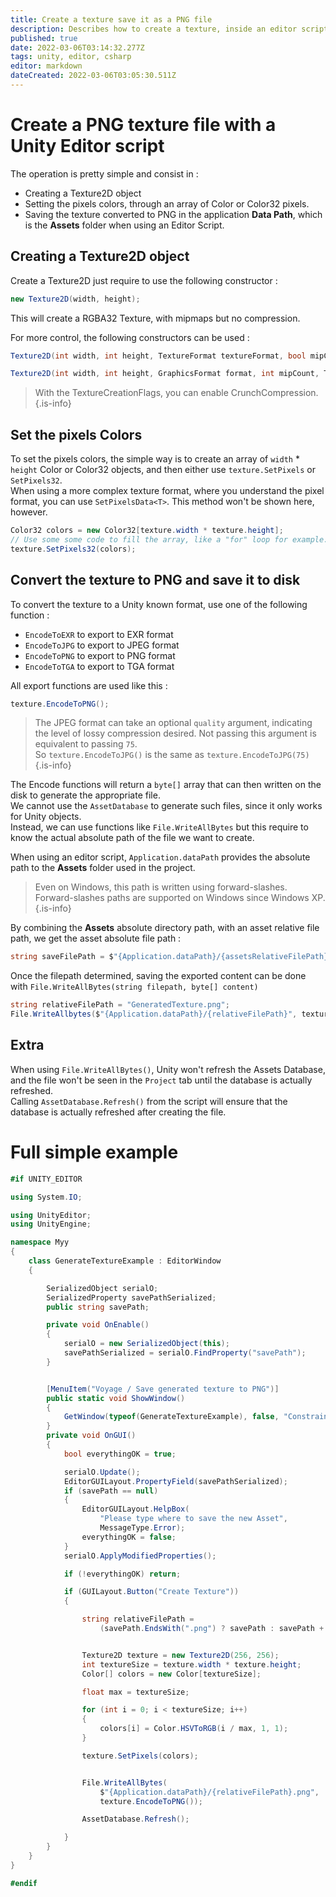 ```yaml
---
title: Create a texture save it as a PNG file
description: Describes how to create a texture, inside an editor script, and save it to PNG format. This also applies for various other formats too.
published: true
date: 2022-03-06T03:14:32.277Z
tags: unity, editor, csharp
editor: markdown
dateCreated: 2022-03-06T03:05:30.511Z
---
```


# Create a PNG texture file with a Unity Editor script

The operation is pretty simple and consist in :

* Creating a Texture2D object
* Setting the pixels colors, through an array of Color or Color32 pixels.
* Saving the texture converted to PNG in the application **Data Path**, which is the **Assets** folder when using an Editor Script.

## Creating a Texture2D object

Create a Texture2D just require to use the following constructor :

```csharp
new Texture2D(width, height);
```

This will create a RGBA32 Texture, with mipmaps but no compression.

For more control, the following constructors can be used :

```csharp
Texture2D(int width, int height, TextureFormat textureFormat, bool mipChain, bool linear)
```

```csharp
Texture2D(int width, int height, GraphicsFormat format, int mipCount, TextureCreationFlags flags)
```

> With the TextureCreationFlags, you can enable CrunchCompression.
> {.is-info}

## Set the pixels Colors

To set the pixels colors, the simple way is to create an array of `width` * `height` Color or Color32 objects, and then either use `texture.SetPixels` or `SetPixels32`.  
When using a more complex texture format, where you understand the pixel format, you can use `SetPixelsData<T>`. This method won't be shown here, however.

```csharp
Color32 colors = new Color32[texture.width * texture.height];
// Use some some code to fill the array, like a "for" loop for example.
texture.SetPixels32(colors);
```

## Convert the texture to PNG and save it to disk

To convert the texture to a Unity known format, use one of the following function :
  * `EncodeToEXR` to export to EXR format
  * `EncodeToJPG` to export to JPEG format
  * `EncodeToPNG` to export to PNG format
  * `EncodeToTGA` to export to TGA format
  
All export functions are used like this :

```csharp
texture.EncodeToPNG();
```

> The JPEG format can take an optional `quality` argument, indicating the level of lossy compression desired. Not passing this argument is equivalent to passing `75`.  
> So  `texture.EncodeToJPG()` is the same as `texture.EncodeToJPG(75)`
{.is-info}


The Encode functions will return a `byte[]` array that can then written on the disk to generate the appropriate file.  
We cannot use the `AssetDatabase` to generate such files, since it only works for Unity objects.  
Instead, we can use functions like `File.WriteAllBytes` but this require to know the actual absolute path of the file we want to create.

When using an editor script, `Application.dataPath` provides the absolute path to the **Assets** folder used in the project.

> Even on Windows, this path is written using forward-slashes.  
> Forward-slashes paths are supported on Windows since Windows XP.
{.is-info}

By combining the **Assets** absolute directory path, with an asset relative file path, we get the asset absolute file path :

```csharp
string saveFilePath = $"{Application.dataPath}/{assetsRelativeFilePath}"
```

Once the filepath determined, saving the exported content can be done with `File.WriteAllBytes(string filepath, byte[] content)`

```csharp
string relativeFilePath = "GeneratedTexture.png";
File.WriteAllbytes($"{Application.dataPath}/{relativeFilePath}", texture.EncodeToPNG());
```

## Extra

When using `File.WriteAllBytes()`, Unity won't refresh the Assets Database, and the file won't be seen in the `Project` tab until the database is actually refreshed.  
Calling `AssetDatabase.Refresh()` from the script will ensure that the database is actually refreshed after creating the file.

# Full simple example

```csharp
#if UNITY_EDITOR

using System.IO;

using UnityEditor;
using UnityEngine;

namespace Myy
{
    class GenerateTextureExample : EditorWindow
    {

        SerializedObject serialO;
        SerializedProperty savePathSerialized;
        public string savePath;

        private void OnEnable()
        {
            serialO = new SerializedObject(this);
            savePathSerialized = serialO.FindProperty("savePath");
        }


        [MenuItem("Voyage / Save generated texture to PNG")]
        public static void ShowWindow()
        {
            GetWindow(typeof(GenerateTextureExample), false, "Constraints");
        }
        private void OnGUI()
        {
            bool everythingOK = true;

            serialO.Update();
            EditorGUILayout.PropertyField(savePathSerialized);
            if (savePath == null)
            {
                EditorGUILayout.HelpBox(
                    "Please type where to save the new Asset",
                    MessageType.Error);
                everythingOK = false;
            }
            serialO.ApplyModifiedProperties();

            if (!everythingOK) return;

            if (GUILayout.Button("Create Texture"))
            {

                string relativeFilePath =
                    (savePath.EndsWith(".png") ? savePath : savePath + ".png");


                Texture2D texture = new Texture2D(256, 256);
                int textureSize = texture.width * texture.height;
                Color[] colors = new Color[textureSize];

                float max = textureSize;

                for (int i = 0; i < textureSize; i++)
                {
                    colors[i] = Color.HSVToRGB(i / max, 1, 1);
                }

                texture.SetPixels(colors);


                File.WriteAllBytes(
                    $"{Application.dataPath}/{relativeFilePath}.png",
                    texture.EncodeToPNG());

                AssetDatabase.Refresh();

            }
        }
    }
}

#endif
```